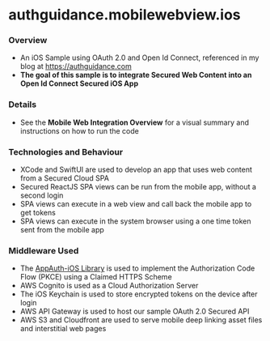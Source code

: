 # authguidance.mobilewebview.ios

### Overview

* An iOS Sample using OAuth 2.0 and Open Id Connect, referenced in my blog at https://authguidance.com
* **The goal of this sample is to integrate Secured Web Content into an Open Id Connect Secured iOS App**

### Details

* See the **Mobile Web Integration Overview** for a visual summary and instructions on how to run the code

### Technologies and Behaviour

* XCode and SwiftUI are used to develop an app that uses web content from a Secured Cloud SPA
* Secured ReactJS SPA views can be run from the mobile app, without a second login 
* SPA views can execute in a web view and call back the mobile app to get tokens
* SPA views can execute in the system browser using a one time token sent from the mobile app

### Middleware Used

* The [AppAuth-iOS Library](https://github.com/openid/AppAuth-iOS) is used to implement the Authorization Code Flow (PKCE) using a Claimed HTTPS Scheme
* AWS Cognito is used as a Cloud Authorization Server
* The iOS Keychain is used to store encrypted tokens on the device after login
* AWS API Gateway is used to host our sample OAuth 2.0 Secured API
* AWS S3 and Cloudfront are used to serve mobile deep linking asset files and interstitial web pages
